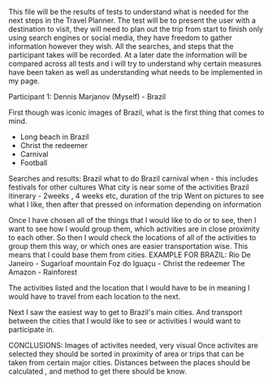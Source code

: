 This file will be the results of tests to understand what is needed for the next steps in the Travel Planner.
The test will be to present the user with a destination to visit, they will need to plan out the trip from start to finish only using search engines or social media, they have freedom to gather information however they wish.
All the searches, and steps that the participant takes will be recorded.
At a later date the information will be compared across all tests and i will try to understand why certain measures have been taken as well as understanding what needs to be implemented in my page.

Participant 1:
Dennis Marjanov (Myself) - Brazil

First though was iconic images of Brazil, what is the first thing that comes to mind.
- Long beach in Brazil
- Christ the redeemer
- Carnival
- Football

Searches and results:
Brazil what to do
Brazil carnival when - this includes festivals for other cultures
What city is near some of the activities
Brazil itinerary - 2weeks , 4 weeks etc, duration of the trip
Went on pictures to see what I like, then after that pressed on information depending on information

Once I have chosen all of the things that I would like to do or to see, then I want to see how I would group them, which activities are in close proximity to each other. So then I would check the locations of all of the activities to group them this way, or which ones are easier transportation wise.
This means that I could base them from cities.
EXAMPLE FOR BRAZIL:
Rio De Janeiro - Sugarloaf mountain
Foz do Iguaçu - Christ the redeemer
The Amazon - Rainforest

The activities listed and the location that I would have to be in meaning I would have to travel from each location to the next.

Next I saw the easiest way to get to Brazil's main cities. And transport between the cities that I would like to see or activities I would want to participate in.


CONCLUSIONS:
Images of activites needed, very visual
Once activites are selected they should be sorted in proximity of area or trips that can be taken from certain major cities.
Distances between the places should be calculated , and method to get there should be know.

